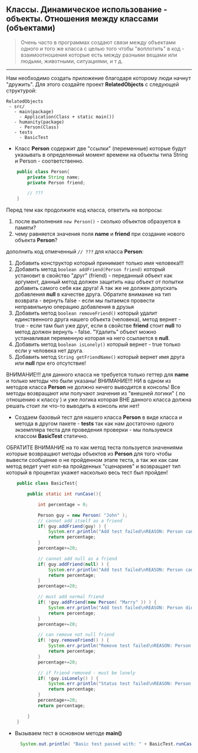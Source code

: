 ## Классы. Динамическое использование - объекты. Отношения между классами (объектами)

> Очень часто в программах создают связи между объектами одного и того же класса с целью того чтобы "воплотить" в код - взаимоотношения которые есть между разными вещами или людьми, животными, ситуациями, и т д.

---

Нам необходимо создать приложение благодаря которому люди начнут "дружить". Для этого создайте проект **RelatedObjects**
с следующей структурой:

```
RelatedObjects
 - src/
   - main(package)
     - Application(Class + static main())
   - humanity(package)
     - Person(Class)
   - tests
     - BasicTest  
```

*  Класс **Person** содержит две "ссылки" (переменные) которые будут указывать в определенный момент времени на объекты типа String и Person - соответственно. 
```java
    public class Person{
        private String name;
        private Person friend;

        // ???
    }
```    
Перед тем как продолжите код класса, ответить на вопросы:
1. после выполнения ```new Person()``` - сколько объектов образуется в памяти?
2. чему равняется значения поля **name** и **friend** при создание нового объекта **Person**?

дополнить код отмеченный ```// ???``` для класса **Person**:
 1. Добавить конструктор который принимает только имя человека!!!
 2. Добавить метод ```boolean addFriend(Person friend)``` который установит в свойство "друг" (friend) - переданный объект как аргумент, данный метод должен защитить наш объект от попытки добавить самого себя как друга! А так же не должен допускать добавления **null** в качестве друга. Обратите внимание на тип возврата - вернуть false - если мы пытаемся провести неправильную операцию добавления в друзья
 3. Добавить метод  ```boolean removeFriend()``` который удалит единственного друга нашего объекта (человека), метод вернет - true - если там был уже друг, если в свойстве **friend** стоит **null** то метод должен вернуть - false. "Удалить" объект можно устанавливая переменную которая на него ссылается в **null**.
 4. Добавить метод ```boolean isLonely()``` который вернет - true только если у человека нет друга.
 5. Добавить метод ```String getFriendName()``` который вернет имя друга или **null** при его отсутствие!

ВНИМАНИЕ!!! для данного класса не требуется только геттер для **name** и  только методы что были указаны!
ВНИМАНИЕ!!! НИ в одном из методов класса **Person** не должно ничего выводится в консоль! Все методы возвращают или получают значения из "внешней логики" ( по отношению к классу ) и уже логика которая ВНЕ данного класса должна решать стоит ли что-то выводить в консоль или нет!

* Создаем базовый тест для нашего класса **Person** в виде класса и метода в другом пакете - **tests** так как нам достаточно одного экземпляра теста для проведения проверки - мы пользуемся классом **BasicTest** статично.

ОБРАТИТЕ ВНИМАНИЕ на то как метод теста пользуется значениями которые возвращают методы объектов из **Person** для того чтобы вывести сообщение о не пройденном этапе теста, а так же как сам метод ведет учет кол-ва пройденных "сценариев" и возвращает тип который в процентах укажет насколько весь тест был пройден!  
 
```java
    public class BasicTest{

        public static int runCase(){

            int percentage = 0;    

            Person guy = new Person( "John" );
            // cannot add itself as a friend
            if( guy.addFriend(guy) ) {
                System.err.println("Add test failed\nREASON: Person cannot add himself as a friend!"),
                return percentage;
            }
            percentage+=20;

            // cannot add null as a friend
            if( guy.addFriend(null) ) {
                System.err.println("Add test failed\nREASON: Person cannot add NULL as a friend!"),
                return percentage;
            }
            percentage+=20;

            // must add normal friend
            if( !guy.addFriend(new Person( "Marry" )) ) {
                System.err.println("Add test failed\nREASON: Person did not add another Person(object) as friend!"),
                return percentage;
            }
            percentage+=20;

            // can remove not null friend
            if( !guy.removeFriend() ) {
                System.err.println("Remove test failed\nREASON: Person did not remove Person(object) as friend!"),
                return percentage;
            }
            percentage+=20;

            // if friend removed - must be lonely
            if( !guy.isLonely() ) {
                System.err.println("Status test failed\nREASON: Person was not lonely after removing Person(object) as friend!"),
                return percentage;
            }
            percentage+=20;
            return percentage;

        }
    }

```

* Вызываем тест в основном методе **main()**

  ```java
    System.out.println( "Basic test passed with: " + BasicTest.runCase() + "%" );
  ```

  